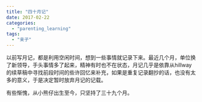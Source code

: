 ```yaml
---
title: "四十月记"
date: 2017-02-22
categories: 
  - "parenting_learning"
tags: 
  - "亲子"
---
```


以前写月记，都是利用空闲时间，想到一些事情就记录下来。最近几个月，单位换了新领导，手头事情多了起来，精神有时也不在状态，月记几乎是依靠从hillway的续草稿中寻找前段时间的些许回忆来补充，如果是重复记录翻抄的话，也没有太多的意义，于是决定暂时放弃月记的记载。

有些惭愧，从小熊仔出生至今，只坚持了三十九个月。
